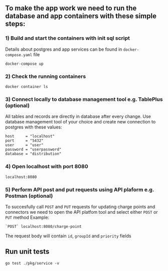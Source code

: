 ## To make the app work we need to run the database and app containers with these simple steps:

### 1) Build and start the containers with init sql script
Details about postgres and app services can be found in `docker-compose.yaml` file
```shell
docker-compose up
```
### 2) Check the running containers
```shell
docker container ls
```
### 3) Connect locally to database management tool e.g. TablePlus (optional)
All tables and records are directly in database after every change.
Use database management tool of your choice and create new connection to
postgres with these values:
```shell
host     = "localhost"
port     = "5432"
user     = "user"
password = "userpassword"
database = "distribution"
```
### 4) Open localhost with port 8080
```shell
localhost:8080
```
### 5) Perform API post and put requests using API plaform e.g. Postman (optional)
To succesfully call `POST` and `PUT` requests for updating charge points and connectors
we need to open the API platfom tool and select either `POST` or `PUT` method
Example:
```shell
`POST` localhost:8080/charge-point
```
The request body will contain `id`, `groupId` and `priority` fields

## Run unit tests
```shell
go test ./pkg/service -v
```